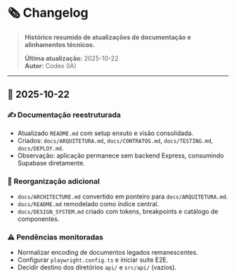 # 🗞️ Changelog

> **Histórico resumido de atualizações de documentação e alinhamentos técnicos.**
>
> **Última atualização:** 2025-10-22  
> **Autor:** Codex (IA)

---

## 📅 2025-10-22

### ✍️ Documentação reestruturada

- Atualizado `README.md` com setup enxuto e visão consolidada.
- Criados: `docs/ARQUITETURA.md`, `docs/CONTRATOS.md`, `docs/TESTING.md`, `docs/DEPLOY.md`.
- Observação: aplicação permanece sem backend Express, consumindo Supabase diretamente.

### 🧩 Reorganização adicional

- `docs/ARCHITECTURE.md` convertido em ponteiro para `docs/ARQUITETURA.md`.
- `docs/README.md` remodelado como índice central.
- `docs/DESIGN_SYSTEM.md` criado com tokens, breakpoints e catálogo de componentes.

### ⚠️ Pendências monitoradas

- Normalizar encoding de documentos legados remanescentes.
- Configurar `playwright.config.ts` e iniciar suíte E2E.
- Decidir destino dos diretórios `api/` e `src/api/` (vazios).
